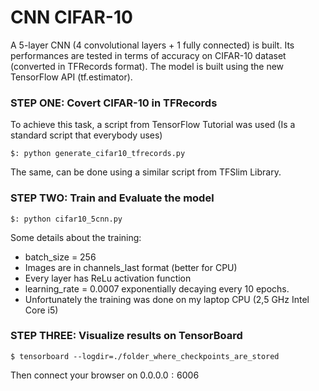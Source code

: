 # CNN CIFAR-10

A 5-layer CNN (4 convolutional layers + 1 fully connected) is built. Its performances are tested in terms of accuracy on CIFAR-10 dataset (converted in TFRecords format). The model is built using the new TensorFlow API (tf.estimator).

### STEP ONE: Covert CIFAR-10 in TFRecords
To achieve this task, a script from TensorFlow Tutorial was used (Is a standard script that everybody uses)
```
$: python generate_cifar10_tfrecords.py
```
The same, can be done using a similar script from TFSlim Library.

### STEP TWO: Train and Evaluate the model
```
$: python cifar10_5cnn.py
```

Some details about the training:

* batch_size = 256
* Images are in channels_last format (better for CPU)
* Every layer has ReLu activation function
* learning_rate = 0.0007 exponentially decaying every 10 epochs.
* Unfortunately the training was done on my laptop CPU (2,5 GHz Intel Core i5)

### STEP THREE: Visualize results on TensorBoard
```
$ tensorboard --logdir=./folder_where_checkpoints_are_stored
```
Then connect your browser on $0.0.0.0:6006$
